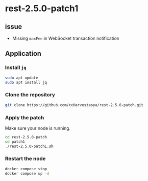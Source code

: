 # rest-2.5.0-patch1

## issue

- Missing `maxFee` in WebSocket transaction notification

## Application

### Install `jq`

```bash
sudo apt update
sudo apt install jq
```

### Clone the repository

```bash
git clone https://github.com/ccHarvestasya/rest-2.5.0-patch.git
```

### Apply the patch

Make sure your node is running.

```bash
cd rest-2.5.0-patch
cd patch1
./rest-2.5.0-patch1.sh
```

### Restart the node

```bash
docker compose stop
docker compose up -d
```
